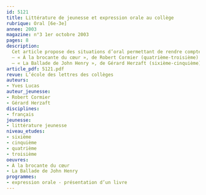 ```yaml
---
id: 5121
title: Littérature de jeunesse et expression orale au collège
rubrique: Oral [6e-3e]
annee: 2003
magazine: n°3 1er octobre 2003
pages: 8
description: 
  Cet article propose des situations d’oral permettant de rendre compte de lectures et de faciliter les échanges autour des livres. On s’appuie sur un cadre d’intervention qui rend possible les comparaisons et incite à confronter les points de vue. Un même roman est confié à deux équipes de deux lecteurs, qui préparent leur intervention à l’aide d’une fiche élève et interviennent successivement après tirage au sort.
  – « À la brocante du cœur », de Robert Cormier (quatrième-troisième)
  – « La Ballade de John Henry », de Gérard Herzaft (sixième-cinquième)
article_pdf: 5121.pdf
revue: L’école des lettres des collèges
auteurs:
- Yves Lucas
auteur_jeunesse:
- Robert Cormier
- Gérard Herzaft
disciplines:
- français
jeunesse:
- littérature jeunesse
niveau_etudes:
- sixième
- cinquième
- quatrième
- troisième
oeuvres:
- À la brocante du cœur
- La Ballade de John Henry
programmes:
- expression orale - présentation d’un livre
---
```

